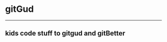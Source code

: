 # gitGud
-------------------------
kids code stuff to gitgud and gitBetter
-------------------------

